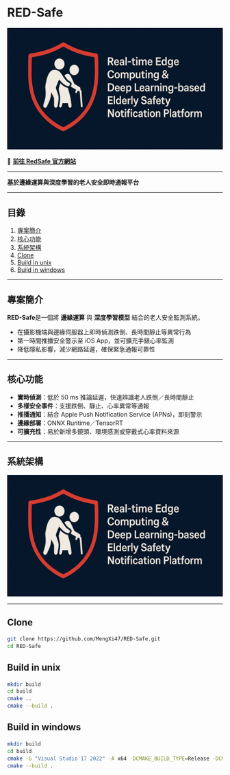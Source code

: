 # RED-Safe


![RED‑Safe Architecture](docs/RED_Safe_01.jpeg)

🔗 **[前往 RedSafe 官方網站](https://www.redsafe-tw.com/)**

---

**基於邊緣運算與深度學習的老人安全即時通報平台**

---

## 目錄

1. [專案簡介](#專案簡介)  
2. [核心功能](#核心功能)  
3. [系統架構](#系統架構)  
4. [Clone](#Clone)
5. [Build in unix](#build-in-unix)
6. [Build in windows](#build-in-windows)

---

## 專案簡介
**RED-Safe**是一個將 **邊緣運算** 與 **深度學習模型** 結合的老人安全監測系統。  
- 在攝影機端與邊緣伺服器上即時偵測跌倒、長時間靜止等異常行為  
- 第一時間推播安全警示至 iOS App，並可擴充手錶心率監測  
- 降低隱私影響，減少網路延遲，確保緊急通報可靠性  

---

## 核心功能

- **實時偵測**：低於 50 ms 推論延遲，快速辨識老人跌倒／長時間靜止  
- **多樣安全事件**：支援跌倒、靜止、心率異常等通報  
- **推播通知**：結合 Apple Push Notification Service (APNs)，即刻警示  
- **邊緣部署**：ONNX Runtime／TensorRT 
- **可擴充性**：易於新增多鏡頭、環境感測或穿戴式心率資料來源  

---

## 系統架構

![RED‑Safe Architecture](docs/RED_Safe_01.jpeg)

---

## Clone

```bash
git clone https://github.com/MengXi47/RED-Safe.git
cd RED-Safe
```

## Build in unix

```bash
mkdir build
cd build
cmake ..
cmake --build .
```

## Build in windows

```bash
mkdir build
cd build
cmake -G "Visual Studio 17 2022" -A x64 -DCMAKE_BUILD_TYPE=Release -DCMAKE_TOOLCHAIN_FILE=C:/vcpkg/scripts/buildsystems/vcpkg.cmake -DVCPKG_TARGET_TRIPLET=x64-windows ..
cmake --build .
```